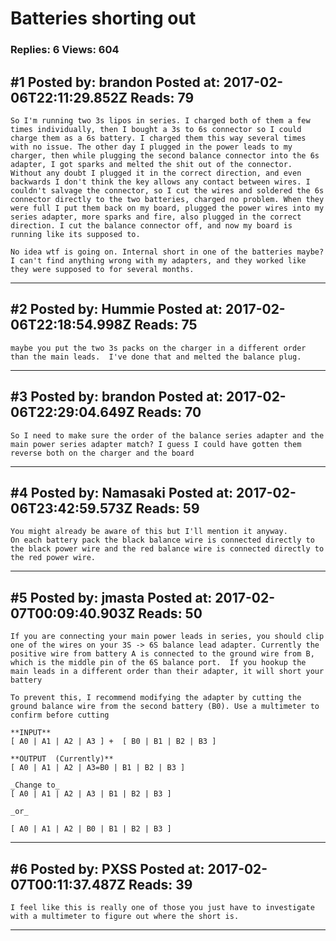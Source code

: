 # Batteries shorting out

### Replies: 6 Views: 604

## \#1 Posted by: brandon Posted at: 2017-02-06T22:11:29.852Z Reads: 79

```
So I'm running two 3s lipos in series. I charged both of them a few times individually, then I bought a 3s to 6s connector so I could charge them as a 6s battery. I charged them this way several times with no issue. The other day I plugged in the power leads to my charger, then while plugging the second balance connector into the 6s adapter, I got sparks and melted the shit out of the connector. Without any doubt I plugged it in the correct direction, and even backwards I don't think the key allows any contact between wires. I couldn't salvage the connector, so I cut the wires and soldered the 6s connector directly to the two batteries, charged no problem. When they were full I put them back on my board, plugged the power wires into my series adapter, more sparks and fire, also plugged in the correct direction. I cut the balance connector off, and now my board is running like its supposed to.

No idea wtf is going on. Internal short in one of the batteries maybe? I can't find anything wrong with my adapters, and they worked like they were supposed to for several months.
```

---
## \#2 Posted by: Hummie Posted at: 2017-02-06T22:18:54.998Z Reads: 75

```
maybe you put the two 3s packs on the charger in a different order than the main leads.  I've done that and melted the balance plug.
```

---
## \#3 Posted by: brandon Posted at: 2017-02-06T22:29:04.649Z Reads: 70

```
So I need to make sure the order of the balance series adapter and the main power series adapter match? I guess I could have gotten them reverse both on the charger and the board
```

---
## \#4 Posted by: Namasaki Posted at: 2017-02-06T23:42:59.573Z Reads: 59

```
You might already be aware of this but I'll mention it anyway. 
On each battery pack the black balance wire is connected directly to the black power wire and the red balance wire is connected directly to the red power wire.
```

---
## \#5 Posted by: jmasta Posted at: 2017-02-07T00:09:40.903Z Reads: 50

```
If you are connecting your main power leads in series, you should clip one of the wires on your 3S -> 6S balance lead adapter. Currently the positive wire from battery A is connected to the ground wire from B, which is the middle pin of the 6S balance port.  If you hookup the main leads in a different order than their adapter, it will short your battery

To prevent this, I recommend modifying the adapter by cutting the ground balance wire from the second battery (B0). Use a multimeter to confirm before cutting

**INPUT**
[ A0 | A1 | A2 | A3 ] +  [ B0 | B1 | B2 | B3 ] 

**OUTPUT  (Currently)**
[ A0 | A1 | A2 | A3=B0 | B1 | B2 | B3 ]

_Change to_
[ A0 | A1 | A2 | A3 | B1 | B2 | B3 ]  

_or_

[ A0 | A1 | A2 | B0 | B1 | B2 | B3 ]
```

---
## \#6 Posted by: PXSS Posted at: 2017-02-07T00:11:37.487Z Reads: 39

```
I feel like this is really one of those you just have to investigate with a multimeter to figure out where the short is.
```

---
